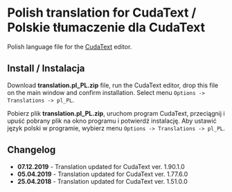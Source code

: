 ﻿# Polish translation for CudaText / Polskie tłumaczenie dla CudaText

Polish language file for the [CudaText](https://github.com/Alexey-T/CudaText) editor.

## Install / Instalacja

Download **translation.pl_PL.zip** file, run the CudaText editor, drop this file on the main window and confirm installation. Select menu `Options -> Translations -> pl_PL`.

Pobierz plik **translation.pl_PL.zip**, uruchom program CudaText, przeciągnij i upuść pobrany plik na okno programu i potwierdź instalację.
Aby ustawić język polski w programie, wybierz menu `Options -> Translations -> pl_PL`.

## Changelog

* **07.12.2019** - Translation updated for CudaText ver. 1.90.1.0
* **05.04.2019** - Translation updated for CudaText ver. 1.77.6.0
* **25.04.2018** - Translation updated for CudaText ver. 1.51.0.0
